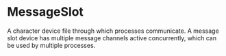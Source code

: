 # MessageSlot
A character device file through which processes communicate. A message slot device has multiple message channels active concurrently, which can be used by multiple processes.

